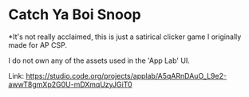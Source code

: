 # Catch Ya Boi Snoop
*It's not really acclaimed, this is just a satirical clicker game I originally made for AP CSP.

I do not own any of the assets used in the 'App Lab' UI.

Link: https://studio.code.org/projects/applab/A5qARnDAuO_L9e2-awwT8gmXp2G0U-mDXmqUzyJGiT0

